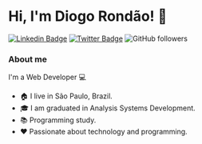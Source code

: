 # Hi, I'm Diogo Rondão! 👋


[![Linkedin Badge](https://img.shields.io/badge/-LinkedIn-blue?style=flat-square&logo=Linkedin&logoColor=white&link=https://www.linkedin.com/in/fagnerpsantos/)](https://www.linkedin.com/in/diogobrun91/)
[![Twitter Badge](https://img.shields.io/badge/-Twitter-1ca0f1?style=flat-square&labelColor=1ca0f1&logo=twitter&logoColor=white&link=https://twitter.com/fagnerpsantos)](https://twitter.com/diogorondao_)
![GitHub followers](https://img.shields.io/github/followers/diogobruno91?style=social)

### About me
I'm a Web Developer 💻

- 🏠 I live in São Paulo, Brazil.
- 🎓 I am graduated in Analysis Systems Development.
- 📚 Programming study. 
- ❤️ Passionate about technology and programming.
